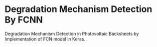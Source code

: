 # Degradation Mechanism Detection By FCNN

Degradation Mechanism Detection in Photovoltaic Backsheets by Implementation of FCN model in Keras.

